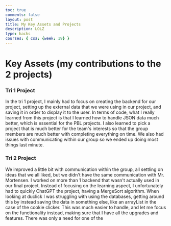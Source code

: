 ```yaml
---
toc: true
comments: false
layout: post
title: My Key Assets and Projects
description: LOLZ
type: hacks
courses: { csa: {week: 19} }
---
```


# Key Assets (my contributions to the 2 projects)

### Tri 1 Project

In the tri 1 project, I mainly had to focus on creating the backend for our project, setting up the external data that we were using in our project, and saving it in order to display it to the user. In terms of code, what I really learned from this project is that I learned how to handle JSON data much better, which is essential for the PBL projects.  I also learned to pick a project that is much better for the team's interests so that the group members are much better with completing everything on time. We also had issues with communicating within our group so we ended up doing most things last minute.

### Tri 2 Project

We improved a little bit with communication within the group, all settling on ideas that we all liked, but we didn't have the same communication with Mr. Mortensen. I worked on more than 1 backend that wasn't actually used in our final project. Instead of focusing on the learning aspect, I unfortunately had to quickly ChatGPT the project, having a MergeSort algorithm. When looking at duclick I was struggling with using the databases, getting around this by instead saving the data in something else, like an arrayList in the case of the cookie clicker. This was much easier to handle, and let me focus on the functionality instead, making sure that I have all the upgrades and features. There was only a need for one of the 